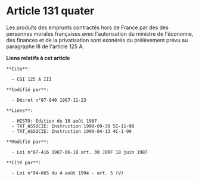 # Article 131 quater

Les produits des emprunts contractés hors de France par des des personnes morales françaises avec l'autorisation du ministre
de l'économie, des finances et de la privatisation sont exonérés du prélèvement prévu au paragraphe III de l'article 125 A.

**Liens relatifs à cet article**

	**Cite**:

	  - CGI 125 A III

	**Codifié par**:

	  - Décret n°87-940 1987-11-23

	**Liens**:

	  - HISTO: Edition du 10 août 1987
	  - TXT_ASSOCIE: Instruction 1998-09-30 5I-11-98
	  - TXT_ASSOCIE: Instruction 1999-04-13 4C-1-99

	**Modifié par**:

	  - Loi n°87-416 1987-06-18 art. 30 JORF 18 juin 1987

	**Cité par**:

	  - Loi n°94-665 du 4 août 1994 - art. 5 (V)
